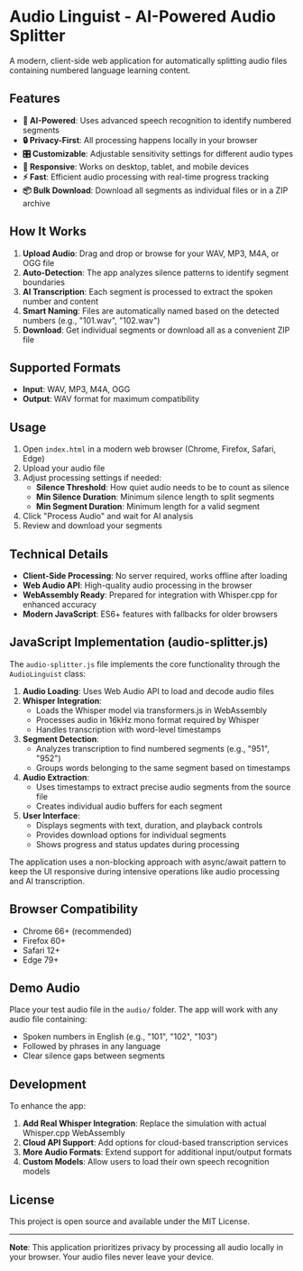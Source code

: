 # Audio Linguist - AI-Powered Audio Splitter

A modern, client-side web application for automatically splitting audio files containing numbered language learning content.

## Features

- **🤖 AI-Powered**: Uses advanced speech recognition to identify numbered segments
- **🔒 Privacy-First**: All processing happens locally in your browser
- **🎛️ Customizable**: Adjustable sensitivity settings for different audio types
- **📱 Responsive**: Works on desktop, tablet, and mobile devices
- **⚡ Fast**: Efficient audio processing with real-time progress tracking
- **📦 Bulk Download**: Download all segments as individual files or in a ZIP archive

## How It Works

1. **Upload Audio**: Drag and drop or browse for your WAV, MP3, M4A, or OGG file
2. **Auto-Detection**: The app analyzes silence patterns to identify segment boundaries
3. **AI Transcription**: Each segment is processed to extract the spoken number and content
4. **Smart Naming**: Files are automatically named based on the detected numbers (e.g., "101.wav", "102.wav")
5. **Download**: Get individual segments or download all as a convenient ZIP file

## Supported Formats

- **Input**: WAV, MP3, M4A, OGG
- **Output**: WAV format for maximum compatibility

## Usage

1. Open `index.html` in a modern web browser (Chrome, Firefox, Safari, Edge)
2. Upload your audio file
3. Adjust processing settings if needed:
   - **Silence Threshold**: How quiet audio needs to be to count as silence
   - **Min Silence Duration**: Minimum silence length to split segments
   - **Min Segment Duration**: Minimum length for a valid segment
4. Click "Process Audio" and wait for AI analysis
5. Review and download your segments

## Technical Details

- **Client-Side Processing**: No server required, works offline after loading
- **Web Audio API**: High-quality audio processing in the browser
- **WebAssembly Ready**: Prepared for integration with Whisper.cpp for enhanced accuracy
- **Modern JavaScript**: ES6+ features with fallbacks for older browsers

## JavaScript Implementation (audio-splitter.js)

The `audio-splitter.js` file implements the core functionality through the `AudioLinguist` class:

1. **Audio Loading**: Uses Web Audio API to load and decode audio files
2. **Whisper Integration**: 
   - Loads the Whisper model via transformers.js in WebAssembly
   - Processes audio in 16kHz mono format required by Whisper
   - Handles transcription with word-level timestamps
3. **Segment Detection**:
   - Analyzes transcription to find numbered segments (e.g., "951", "952")
   - Groups words belonging to the same segment based on timestamps
4. **Audio Extraction**:
   - Uses timestamps to extract precise audio segments from the source file
   - Creates individual audio buffers for each segment
5. **User Interface**:
   - Displays segments with text, duration, and playback controls
   - Provides download options for individual segments
   - Shows progress and status updates during processing

The application uses a non-blocking approach with async/await pattern to keep the UI responsive during intensive operations like audio processing and AI transcription.

## Browser Compatibility

- Chrome 66+ (recommended)
- Firefox 60+
- Safari 12+
- Edge 79+

## Demo Audio

Place your test audio file in the `audio/` folder. The app will work with any audio file containing:
- Spoken numbers in English (e.g., "101", "102", "103")
- Followed by phrases in any language
- Clear silence gaps between segments

## Development

To enhance the app:

1. **Add Real Whisper Integration**: Replace the simulation with actual Whisper.cpp WebAssembly
2. **Cloud API Support**: Add options for cloud-based transcription services
3. **More Audio Formats**: Extend support for additional input/output formats
4. **Custom Models**: Allow users to load their own speech recognition models

## License

This project is open source and available under the MIT License.

---

**Note**: This application prioritizes privacy by processing all audio locally in your browser. Your audio files never leave your device.
